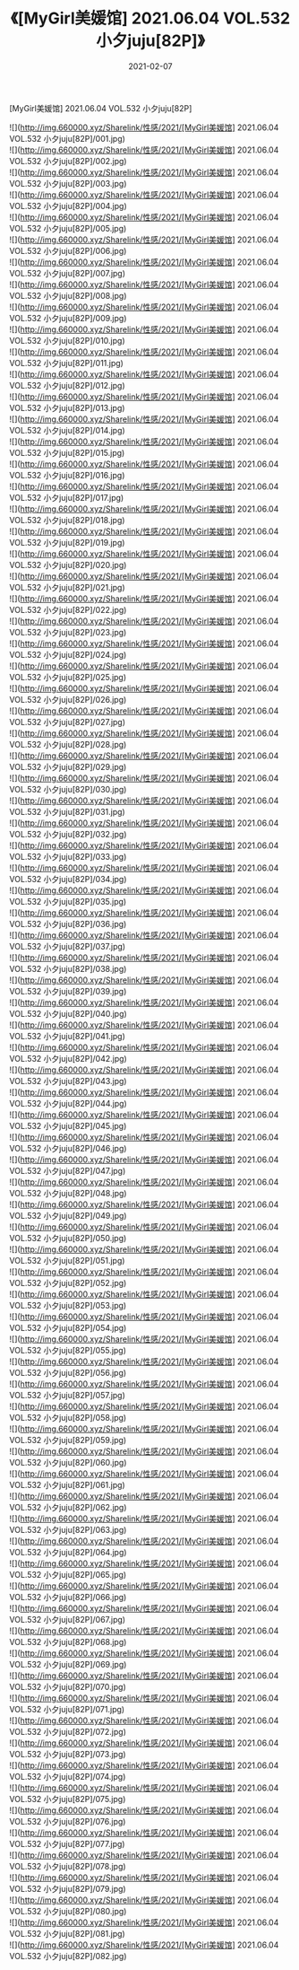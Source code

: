 ﻿---
layout: post
title:  《[MyGirl美媛馆] 2021.06.04 VOL.532 小夕juju[82P]》
date:   2021-02-07
img: http://img.660000.xyz/Sharelink/性感/2021/[MyGirl美媛馆] 2021.06.04 VOL.532 小夕juju[82P]/000.jpg
categories: [美女, 清纯, 唯美]
---

[MyGirl美媛馆] 2021.06.04 VOL.532 小夕juju[82P]

  ![](http://img.660000.xyz/Sharelink/性感/2021/[MyGirl美媛馆] 2021.06.04 VOL.532 小夕juju[82P]/001.jpg) <br> ![](http://img.660000.xyz/Sharelink/性感/2021/[MyGirl美媛馆] 2021.06.04 VOL.532 小夕juju[82P]/002.jpg) <br> ![](http://img.660000.xyz/Sharelink/性感/2021/[MyGirl美媛馆] 2021.06.04 VOL.532 小夕juju[82P]/003.jpg) <br> ![](http://img.660000.xyz/Sharelink/性感/2021/[MyGirl美媛馆] 2021.06.04 VOL.532 小夕juju[82P]/004.jpg) <br> ![](http://img.660000.xyz/Sharelink/性感/2021/[MyGirl美媛馆] 2021.06.04 VOL.532 小夕juju[82P]/005.jpg) <br> ![](http://img.660000.xyz/Sharelink/性感/2021/[MyGirl美媛馆] 2021.06.04 VOL.532 小夕juju[82P]/006.jpg) <br> ![](http://img.660000.xyz/Sharelink/性感/2021/[MyGirl美媛馆] 2021.06.04 VOL.532 小夕juju[82P]/007.jpg) <br> ![](http://img.660000.xyz/Sharelink/性感/2021/[MyGirl美媛馆] 2021.06.04 VOL.532 小夕juju[82P]/008.jpg) <br> ![](http://img.660000.xyz/Sharelink/性感/2021/[MyGirl美媛馆] 2021.06.04 VOL.532 小夕juju[82P]/009.jpg) <br> ![](http://img.660000.xyz/Sharelink/性感/2021/[MyGirl美媛馆] 2021.06.04 VOL.532 小夕juju[82P]/010.jpg) <br> ![](http://img.660000.xyz/Sharelink/性感/2021/[MyGirl美媛馆] 2021.06.04 VOL.532 小夕juju[82P]/011.jpg) <br> ![](http://img.660000.xyz/Sharelink/性感/2021/[MyGirl美媛馆] 2021.06.04 VOL.532 小夕juju[82P]/012.jpg) <br> ![](http://img.660000.xyz/Sharelink/性感/2021/[MyGirl美媛馆] 2021.06.04 VOL.532 小夕juju[82P]/013.jpg) <br> ![](http://img.660000.xyz/Sharelink/性感/2021/[MyGirl美媛馆] 2021.06.04 VOL.532 小夕juju[82P]/014.jpg) <br> ![](http://img.660000.xyz/Sharelink/性感/2021/[MyGirl美媛馆] 2021.06.04 VOL.532 小夕juju[82P]/015.jpg) <br> ![](http://img.660000.xyz/Sharelink/性感/2021/[MyGirl美媛馆] 2021.06.04 VOL.532 小夕juju[82P]/016.jpg) <br> ![](http://img.660000.xyz/Sharelink/性感/2021/[MyGirl美媛馆] 2021.06.04 VOL.532 小夕juju[82P]/017.jpg) <br> ![](http://img.660000.xyz/Sharelink/性感/2021/[MyGirl美媛馆] 2021.06.04 VOL.532 小夕juju[82P]/018.jpg) <br> ![](http://img.660000.xyz/Sharelink/性感/2021/[MyGirl美媛馆] 2021.06.04 VOL.532 小夕juju[82P]/019.jpg) <br> ![](http://img.660000.xyz/Sharelink/性感/2021/[MyGirl美媛馆] 2021.06.04 VOL.532 小夕juju[82P]/020.jpg) <br> ![](http://img.660000.xyz/Sharelink/性感/2021/[MyGirl美媛馆] 2021.06.04 VOL.532 小夕juju[82P]/021.jpg) <br> ![](http://img.660000.xyz/Sharelink/性感/2021/[MyGirl美媛馆] 2021.06.04 VOL.532 小夕juju[82P]/022.jpg) <br> ![](http://img.660000.xyz/Sharelink/性感/2021/[MyGirl美媛馆] 2021.06.04 VOL.532 小夕juju[82P]/023.jpg) <br> ![](http://img.660000.xyz/Sharelink/性感/2021/[MyGirl美媛馆] 2021.06.04 VOL.532 小夕juju[82P]/024.jpg) <br> ![](http://img.660000.xyz/Sharelink/性感/2021/[MyGirl美媛馆] 2021.06.04 VOL.532 小夕juju[82P]/025.jpg) <br> ![](http://img.660000.xyz/Sharelink/性感/2021/[MyGirl美媛馆] 2021.06.04 VOL.532 小夕juju[82P]/026.jpg) <br> ![](http://img.660000.xyz/Sharelink/性感/2021/[MyGirl美媛馆] 2021.06.04 VOL.532 小夕juju[82P]/027.jpg) <br> ![](http://img.660000.xyz/Sharelink/性感/2021/[MyGirl美媛馆] 2021.06.04 VOL.532 小夕juju[82P]/028.jpg) <br> ![](http://img.660000.xyz/Sharelink/性感/2021/[MyGirl美媛馆] 2021.06.04 VOL.532 小夕juju[82P]/029.jpg) <br> ![](http://img.660000.xyz/Sharelink/性感/2021/[MyGirl美媛馆] 2021.06.04 VOL.532 小夕juju[82P]/030.jpg) <br> ![](http://img.660000.xyz/Sharelink/性感/2021/[MyGirl美媛馆] 2021.06.04 VOL.532 小夕juju[82P]/031.jpg) <br> ![](http://img.660000.xyz/Sharelink/性感/2021/[MyGirl美媛馆] 2021.06.04 VOL.532 小夕juju[82P]/032.jpg) <br> ![](http://img.660000.xyz/Sharelink/性感/2021/[MyGirl美媛馆] 2021.06.04 VOL.532 小夕juju[82P]/033.jpg) <br> ![](http://img.660000.xyz/Sharelink/性感/2021/[MyGirl美媛馆] 2021.06.04 VOL.532 小夕juju[82P]/034.jpg) <br> ![](http://img.660000.xyz/Sharelink/性感/2021/[MyGirl美媛馆] 2021.06.04 VOL.532 小夕juju[82P]/035.jpg) <br> ![](http://img.660000.xyz/Sharelink/性感/2021/[MyGirl美媛馆] 2021.06.04 VOL.532 小夕juju[82P]/036.jpg) <br> ![](http://img.660000.xyz/Sharelink/性感/2021/[MyGirl美媛馆] 2021.06.04 VOL.532 小夕juju[82P]/037.jpg) <br> ![](http://img.660000.xyz/Sharelink/性感/2021/[MyGirl美媛馆] 2021.06.04 VOL.532 小夕juju[82P]/038.jpg) <br> ![](http://img.660000.xyz/Sharelink/性感/2021/[MyGirl美媛馆] 2021.06.04 VOL.532 小夕juju[82P]/039.jpg) <br> ![](http://img.660000.xyz/Sharelink/性感/2021/[MyGirl美媛馆] 2021.06.04 VOL.532 小夕juju[82P]/040.jpg) <br> ![](http://img.660000.xyz/Sharelink/性感/2021/[MyGirl美媛馆] 2021.06.04 VOL.532 小夕juju[82P]/041.jpg) <br> ![](http://img.660000.xyz/Sharelink/性感/2021/[MyGirl美媛馆] 2021.06.04 VOL.532 小夕juju[82P]/042.jpg) <br> ![](http://img.660000.xyz/Sharelink/性感/2021/[MyGirl美媛馆] 2021.06.04 VOL.532 小夕juju[82P]/043.jpg) <br> ![](http://img.660000.xyz/Sharelink/性感/2021/[MyGirl美媛馆] 2021.06.04 VOL.532 小夕juju[82P]/044.jpg) <br> ![](http://img.660000.xyz/Sharelink/性感/2021/[MyGirl美媛馆] 2021.06.04 VOL.532 小夕juju[82P]/045.jpg) <br> ![](http://img.660000.xyz/Sharelink/性感/2021/[MyGirl美媛馆] 2021.06.04 VOL.532 小夕juju[82P]/046.jpg) <br> ![](http://img.660000.xyz/Sharelink/性感/2021/[MyGirl美媛馆] 2021.06.04 VOL.532 小夕juju[82P]/047.jpg) <br> ![](http://img.660000.xyz/Sharelink/性感/2021/[MyGirl美媛馆] 2021.06.04 VOL.532 小夕juju[82P]/048.jpg) <br> ![](http://img.660000.xyz/Sharelink/性感/2021/[MyGirl美媛馆] 2021.06.04 VOL.532 小夕juju[82P]/049.jpg) <br> ![](http://img.660000.xyz/Sharelink/性感/2021/[MyGirl美媛馆] 2021.06.04 VOL.532 小夕juju[82P]/050.jpg) <br> ![](http://img.660000.xyz/Sharelink/性感/2021/[MyGirl美媛馆] 2021.06.04 VOL.532 小夕juju[82P]/051.jpg) <br> ![](http://img.660000.xyz/Sharelink/性感/2021/[MyGirl美媛馆] 2021.06.04 VOL.532 小夕juju[82P]/052.jpg) <br> ![](http://img.660000.xyz/Sharelink/性感/2021/[MyGirl美媛馆] 2021.06.04 VOL.532 小夕juju[82P]/053.jpg) <br> ![](http://img.660000.xyz/Sharelink/性感/2021/[MyGirl美媛馆] 2021.06.04 VOL.532 小夕juju[82P]/054.jpg) <br> ![](http://img.660000.xyz/Sharelink/性感/2021/[MyGirl美媛馆] 2021.06.04 VOL.532 小夕juju[82P]/055.jpg) <br> ![](http://img.660000.xyz/Sharelink/性感/2021/[MyGirl美媛馆] 2021.06.04 VOL.532 小夕juju[82P]/056.jpg) <br> ![](http://img.660000.xyz/Sharelink/性感/2021/[MyGirl美媛馆] 2021.06.04 VOL.532 小夕juju[82P]/057.jpg) <br> ![](http://img.660000.xyz/Sharelink/性感/2021/[MyGirl美媛馆] 2021.06.04 VOL.532 小夕juju[82P]/058.jpg) <br> ![](http://img.660000.xyz/Sharelink/性感/2021/[MyGirl美媛馆] 2021.06.04 VOL.532 小夕juju[82P]/059.jpg) <br> ![](http://img.660000.xyz/Sharelink/性感/2021/[MyGirl美媛馆] 2021.06.04 VOL.532 小夕juju[82P]/060.jpg) <br> ![](http://img.660000.xyz/Sharelink/性感/2021/[MyGirl美媛馆] 2021.06.04 VOL.532 小夕juju[82P]/061.jpg) <br> ![](http://img.660000.xyz/Sharelink/性感/2021/[MyGirl美媛馆] 2021.06.04 VOL.532 小夕juju[82P]/062.jpg) <br> ![](http://img.660000.xyz/Sharelink/性感/2021/[MyGirl美媛馆] 2021.06.04 VOL.532 小夕juju[82P]/063.jpg) <br> ![](http://img.660000.xyz/Sharelink/性感/2021/[MyGirl美媛馆] 2021.06.04 VOL.532 小夕juju[82P]/064.jpg) <br> ![](http://img.660000.xyz/Sharelink/性感/2021/[MyGirl美媛馆] 2021.06.04 VOL.532 小夕juju[82P]/065.jpg) <br> ![](http://img.660000.xyz/Sharelink/性感/2021/[MyGirl美媛馆] 2021.06.04 VOL.532 小夕juju[82P]/066.jpg) <br> ![](http://img.660000.xyz/Sharelink/性感/2021/[MyGirl美媛馆] 2021.06.04 VOL.532 小夕juju[82P]/067.jpg) <br> ![](http://img.660000.xyz/Sharelink/性感/2021/[MyGirl美媛馆] 2021.06.04 VOL.532 小夕juju[82P]/068.jpg) <br> ![](http://img.660000.xyz/Sharelink/性感/2021/[MyGirl美媛馆] 2021.06.04 VOL.532 小夕juju[82P]/069.jpg) <br> ![](http://img.660000.xyz/Sharelink/性感/2021/[MyGirl美媛馆] 2021.06.04 VOL.532 小夕juju[82P]/070.jpg) <br> ![](http://img.660000.xyz/Sharelink/性感/2021/[MyGirl美媛馆] 2021.06.04 VOL.532 小夕juju[82P]/071.jpg) <br> ![](http://img.660000.xyz/Sharelink/性感/2021/[MyGirl美媛馆] 2021.06.04 VOL.532 小夕juju[82P]/072.jpg) <br> ![](http://img.660000.xyz/Sharelink/性感/2021/[MyGirl美媛馆] 2021.06.04 VOL.532 小夕juju[82P]/073.jpg) <br> ![](http://img.660000.xyz/Sharelink/性感/2021/[MyGirl美媛馆] 2021.06.04 VOL.532 小夕juju[82P]/074.jpg) <br> ![](http://img.660000.xyz/Sharelink/性感/2021/[MyGirl美媛馆] 2021.06.04 VOL.532 小夕juju[82P]/075.jpg) <br> ![](http://img.660000.xyz/Sharelink/性感/2021/[MyGirl美媛馆] 2021.06.04 VOL.532 小夕juju[82P]/076.jpg) <br> ![](http://img.660000.xyz/Sharelink/性感/2021/[MyGirl美媛馆] 2021.06.04 VOL.532 小夕juju[82P]/077.jpg) <br> ![](http://img.660000.xyz/Sharelink/性感/2021/[MyGirl美媛馆] 2021.06.04 VOL.532 小夕juju[82P]/078.jpg) <br> ![](http://img.660000.xyz/Sharelink/性感/2021/[MyGirl美媛馆] 2021.06.04 VOL.532 小夕juju[82P]/079.jpg) <br> ![](http://img.660000.xyz/Sharelink/性感/2021/[MyGirl美媛馆] 2021.06.04 VOL.532 小夕juju[82P]/080.jpg) <br> ![](http://img.660000.xyz/Sharelink/性感/2021/[MyGirl美媛馆] 2021.06.04 VOL.532 小夕juju[82P]/081.jpg) <br> ![](http://img.660000.xyz/Sharelink/性感/2021/[MyGirl美媛馆] 2021.06.04 VOL.532 小夕juju[82P]/082.jpg) <br>